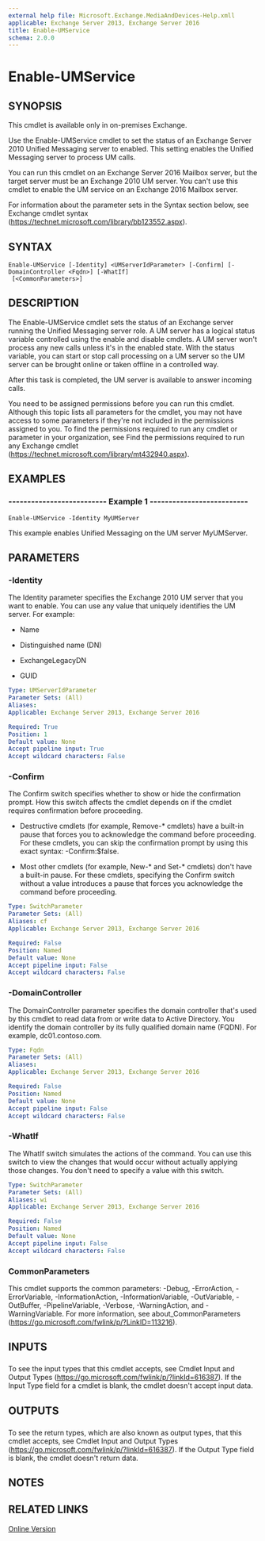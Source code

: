 ```yaml
---
external help file: Microsoft.Exchange.MediaAndDevices-Help.xmll
applicable: Exchange Server 2013, Exchange Server 2016
title: Enable-UMService
schema: 2.0.0
---
```


# Enable-UMService

## SYNOPSIS
This cmdlet is available only in on-premises Exchange.

Use the Enable-UMService cmdlet to set the status of an Exchange Server 2010 Unified Messaging server to enabled. This setting enables the Unified Messaging server to process UM calls.

You can run this cmdlet on an Exchange Server 2016 Mailbox server, but the target server must be an Exchange 2010 UM server. You can't use this cmdlet to enable the UM service on an Exchange 2016 Mailbox server.

For information about the parameter sets in the Syntax section below, see Exchange cmdlet syntax (https://technet.microsoft.com/library/bb123552.aspx).

## SYNTAX

```
Enable-UMService [-Identity] <UMServerIdParameter> [-Confirm] [-DomainController <Fqdn>] [-WhatIf]
 [<CommonParameters>]
```

## DESCRIPTION
The Enable-UMService cmdlet sets the status of an Exchange server running the Unified Messaging server role. A UM server has a logical status variable controlled using the enable and disable cmdlets. A UM server won't process any new calls unless it's in the enabled state. With the status variable, you can start or stop call processing on a UM server so the UM server can be brought online or taken offline in a controlled way.

After this task is completed, the UM server is available to answer incoming calls.

You need to be assigned permissions before you can run this cmdlet. Although this topic lists all parameters for the cmdlet, you may not have access to some parameters if they're not included in the permissions assigned to you. To find the permissions required to run any cmdlet or parameter in your organization, see Find the permissions required to run any Exchange cmdlet (https://technet.microsoft.com/library/mt432940.aspx).

## EXAMPLES

### -------------------------- Example 1 --------------------------
```
Enable-UMService -Identity MyUMServer
```

This example enables Unified Messaging on the UM server MyUMServer.

## PARAMETERS

### -Identity
The Identity parameter specifies the Exchange 2010 UM server that you want to enable. You can use any value that uniquely identifies the UM server. For example:

- Name

- Distinguished name (DN)

- ExchangeLegacyDN

- GUID

```yaml
Type: UMServerIdParameter
Parameter Sets: (All)
Aliases:
Applicable: Exchange Server 2013, Exchange Server 2016

Required: True
Position: 1
Default value: None
Accept pipeline input: True
Accept wildcard characters: False
```

### -Confirm
The Confirm switch specifies whether to show or hide the confirmation prompt. How this switch affects the cmdlet depends on if the cmdlet requires confirmation before proceeding.

- Destructive cmdlets (for example, Remove-\* cmdlets) have a built-in pause that forces you to acknowledge the command before proceeding. For these cmdlets, you can skip the confirmation prompt by using this exact syntax: -Confirm:$false.

- Most other cmdlets (for example, New-\* and Set-\* cmdlets) don't have a built-in pause. For these cmdlets, specifying the Confirm switch without a value introduces a pause that forces you acknowledge the command before proceeding.

```yaml
Type: SwitchParameter
Parameter Sets: (All)
Aliases: cf
Applicable: Exchange Server 2013, Exchange Server 2016

Required: False
Position: Named
Default value: None
Accept pipeline input: False
Accept wildcard characters: False
```

### -DomainController
The DomainController parameter specifies the domain controller that's used by this cmdlet to read data from or write data to Active Directory. You identify the domain controller by its fully qualified domain name (FQDN). For example, dc01.contoso.com.

```yaml
Type: Fqdn
Parameter Sets: (All)
Aliases:
Applicable: Exchange Server 2013, Exchange Server 2016

Required: False
Position: Named
Default value: None
Accept pipeline input: False
Accept wildcard characters: False
```

### -WhatIf
The WhatIf switch simulates the actions of the command. You can use this switch to view the changes that would occur without actually applying those changes. You don't need to specify a value with this switch.

```yaml
Type: SwitchParameter
Parameter Sets: (All)
Aliases: wi
Applicable: Exchange Server 2013, Exchange Server 2016

Required: False
Position: Named
Default value: None
Accept pipeline input: False
Accept wildcard characters: False
```

### CommonParameters
This cmdlet supports the common parameters: -Debug, -ErrorAction, -ErrorVariable, -InformationAction, -InformationVariable, -OutVariable, -OutBuffer, -PipelineVariable, -Verbose, -WarningAction, and -WarningVariable. For more information, see about_CommonParameters (https://go.microsoft.com/fwlink/p/?LinkID=113216).

## INPUTS

###  
To see the input types that this cmdlet accepts, see Cmdlet Input and Output Types (https://go.microsoft.com/fwlink/p/?linkId=616387). If the Input Type field for a cmdlet is blank, the cmdlet doesn't accept input data.

## OUTPUTS

###  
To see the return types, which are also known as output types, that this cmdlet accepts, see Cmdlet Input and Output Types (https://go.microsoft.com/fwlink/p/?linkId=616387). If the Output Type field is blank, the cmdlet doesn't return data.

## NOTES

## RELATED LINKS

[Online Version](https://technet.microsoft.com/library/88f457c7-92bc-4f59-b0cf-c0b79f46a7a1.aspx)
